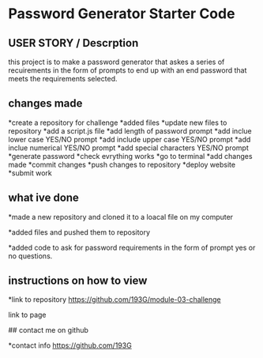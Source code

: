 # Password Generator Starter Code

## USER STORY / Descrption

this project is to make a password generator that askes a series of recuirements in the form of prompts to end up with an end password that meets the requirements selected.

## changes made 

*create a repository for challenge
*added files
*update new files to repository 
*add a script.js file
*add length of password prompt
*add inclue lower case  YES/NO prompt
*add include upper case YES/NO prompt
*add inclue numerical YES/NO prompt
*add special characters YES/NO prompt
*generate password 
*check evrything works
*go to terminal
*add changes made
*commit changes
*push changes to repository
*deploy website
*submit work


## what ive done 

*made a new repository and cloned it to a loacal file on my computer

*added files and pushed them to repository

*added code to ask for password requirements in the form of prompt yes or no questions. 



## instructions on how to view 

*link to repository
https://github.com/193G/module-03-challenge

link to page 


## contact me on github  

*contact info 
https://github.com/193G

